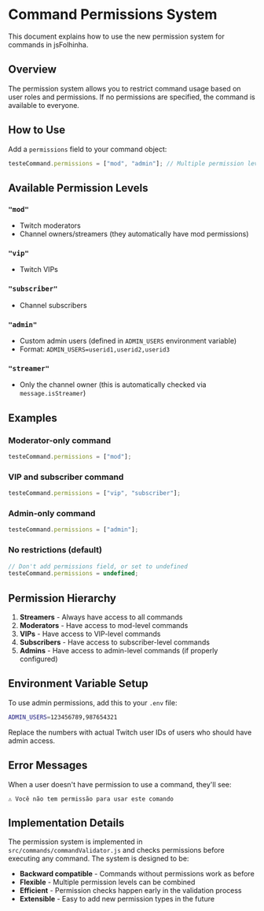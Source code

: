 # Command Permissions System

This document explains how to use the new permission system for commands in jsFolhinha.

## Overview

The permission system allows you to restrict command usage based on user roles and permissions. If no permissions are specified, the command is available to everyone.

## How to Use

Add a `permissions` field to your command object:

```javascript
testeCommand.permissions = ["mod", "admin"]; // Multiple permission levels
```

## Available Permission Levels

### `"mod"`

- Twitch moderators
- Channel owners/streamers (they automatically have mod permissions)

### `"vip"`

- Twitch VIPs

### `"subscriber"`

- Channel subscribers

### `"admin"`

- Custom admin users (defined in `ADMIN_USERS` environment variable)
- Format: `ADMIN_USERS=userid1,userid2,userid3`

### `"streamer"`

- Only the channel owner (this is automatically checked via `message.isStreamer`)

## Examples

### Moderator-only command

```javascript
testeCommand.permissions = ["mod"];
```

### VIP and subscriber command

```javascript
testeCommand.permissions = ["vip", "subscriber"];
```

### Admin-only command

```javascript
testeCommand.permissions = ["admin"];
```

### No restrictions (default)

```javascript
// Don't add permissions field, or set to undefined
testeCommand.permissions = undefined;
```

## Permission Hierarchy

1. **Streamers** - Always have access to all commands
2. **Moderators** - Have access to mod-level commands
3. **VIPs** - Have access to VIP-level commands
4. **Subscribers** - Have access to subscriber-level commands
5. **Admins** - Have access to admin-level commands (if properly configured)

## Environment Variable Setup

To use admin permissions, add this to your `.env` file:

```bash
ADMIN_USERS=123456789,987654321
```

Replace the numbers with actual Twitch user IDs of users who should have admin access.

## Error Messages

When a user doesn't have permission to use a command, they'll see:

```
⚠️ Você não tem permissão para usar este comando
```

## Implementation Details

The permission system is implemented in `src/commands/commandValidator.js` and checks permissions before executing any command. The system is designed to be:

- **Backward compatible** - Commands without permissions work as before
- **Flexible** - Multiple permission levels can be combined
- **Efficient** - Permission checks happen early in the validation process
- **Extensible** - Easy to add new permission types in the future
